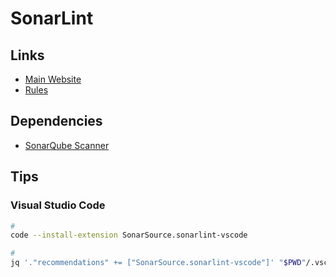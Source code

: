 # SonarLint

## Links

- [Main Website](https://sonarlint.org/)
- [Rules](https://rules.sonarsource.com)

## Dependencies

- [SonarQube Scanner](/sonarsource/sonarqube-scanner.md)

## Tips

### Visual Studio Code

```sh
#
code --install-extension SonarSource.sonarlint-vscode

#
jq '."recommendations" += ["SonarSource.sonarlint-vscode"]' "$PWD"/.vscode/extensions.json | sponge "$PWD"/.vscode/extensions.json
```

